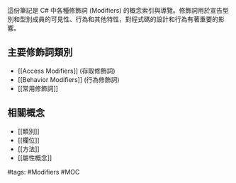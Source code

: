 

這份筆記是 C# 中各種修飾詞 (Modifiers) 的概念索引與導覽。修飾詞用於宣告型別和型別成員的可見性、行為和其他特性，對程式碼的設計和行為有著重要的影響。

## 主要修飾詞類別

- [[Access Modifiers]] (存取修飾詞)
- [[Behavior Modifiers]] (行為修飾詞)
- [[常用修飾詞]]

## 相關概念

- [[類別]]
- [[欄位]]
- [[方法]]
- [[屬性概念]]

#tags: #Modifiers #MOC
